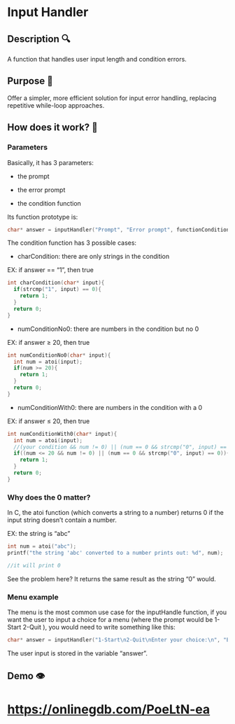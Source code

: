 # Input Handler

## Description 🔍

A function that handles user input length and condition errors.

## Purpose 🎯

Offer a simpler, more efficient solution for input error handling, replacing repetitive while-loop approaches.

## How does it work? 🤔

### Parameters

Basically, it has 3 parameters:

- the prompt

- the error prompt
  
- the condition function

Its function prototype is:

```c
char* answer = inputHandler("Prompt", "Error prompt", functionCondition);
```

The condition function has 3 possible cases:

- charCondition: there are only strings in the condition

EX: if answer == “1”, then true

```c
int charCondition(char* input){
  if(strcmp("1", input) == 0){
    return 1;
  }
  return 0;
}
```

- numConditionNo0: there are numbers in the condition but no 0

EX: if answer ≥ 20, then true

```c
int numConditionNo0(char* input){
  int num = atoi(input);
  if(num >= 20){
    return 1;
  }
  return 0;
}
```

- numConditionWith0: there are numbers in the condition with a 0

EX: if answer ≤ 20, then true

```c
int numConditionWith0(char* input){
  int num = atoi(input);
  //(your condition && num != 0) || (num == 0 && strcmp("0", input) == 0)
  if((num <= 20 && num != 0) || (num == 0 && strcmp("0", input) == 0)){
    return 1;
  }
  return 0;
}
```

### Why does the 0 matter?

In C, the atoi function (which converts a string to a number) returns 0 if the input string doesn’t contain a number.

EX: the string is “abc”

```c
int num = atoi("abc");
printf("the string 'abc' converted to a number prints out: %d", num);

//it will print 0
```

See the problem here? It returns the same result as the string “0” would.

### Menu example

The menu is the most common use case for the inputHandle function, if you want the user to input a choice for a menu (where the prompt would be 1-Start 2-Quit ), you would need to write something like this:

```c
char* answer = inputHandler("1-Start\n2-Quit\nEnter your choice:\n", "Error! Please enter a number between 1 and 2:\n", menuCondition);
```

The user input is stored in the variable “answer”.

## Demo 👁️

# https://onlinegdb.com/PoeLtN-ea
